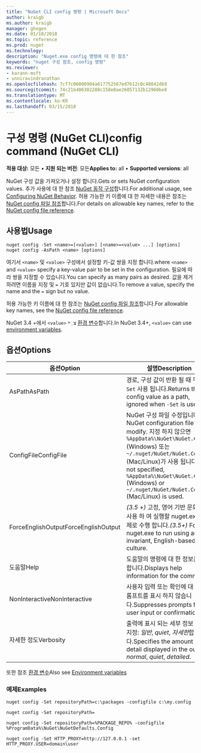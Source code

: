 ```yaml
---
title: "NuGet CLI config 명령 | Microsoft Docs"
author: kraigb
ms.author: kraigb
manager: ghogen
ms.date: 01/18/2018
ms.topic: reference
ms.prod: nuget
ms.technology: 
description: "Nuget.exe config 명령에 대 한 참조"
keywords: "nuget 구성 참조, config 명령"
ms.reviewer:
- karann-msft
- unniravindranathan
ms.openlocfilehash: 7cf7c06000904a617752567ed7612c0c48042db9
ms.sourcegitcommit: 74c21b406302288c158e8ae26057132b12960be8
ms.translationtype: MT
ms.contentlocale: ko-KR
ms.lasthandoff: 03/15/2018
---
```

# <a name="config-command-nuget-cli"></a><span data-ttu-id="77f03-104">구성 명령 (NuGet CLI)</span><span class="sxs-lookup"><span data-stu-id="77f03-104">config command (NuGet CLI)</span></span>

<span data-ttu-id="77f03-105">**적용 대상:** 모든 &bullet; **지원 되는 버전**: 모든</span><span class="sxs-lookup"><span data-stu-id="77f03-105">**Applies to:** all &bullet; **Supported versions**: all</span></span>

<span data-ttu-id="77f03-106">NuGet 구성 값을 가져오거나 설정 합니다.</span><span class="sxs-lookup"><span data-stu-id="77f03-106">Gets or sets NuGet configuration values.</span></span> <span data-ttu-id="77f03-107">추가 사용에 대 한 참조 [NuGet 동작 구성](../consume-packages/configuring-nuget-behavior.md)합니다.</span><span class="sxs-lookup"><span data-stu-id="77f03-107">For additional usage, see [Configuring NuGet Behavior](../consume-packages/configuring-nuget-behavior.md).</span></span> <span data-ttu-id="77f03-108">허용 가능한 키 이름에 대 한 자세한 내용은 참조는 [NuGet config 파일 참조](../reference/nuget-config-file.md)합니다.</span><span class="sxs-lookup"><span data-stu-id="77f03-108">For details on allowable key names, refer to the [NuGet config file reference](../reference/nuget-config-file.md).</span></span>

## <a name="usage"></a><span data-ttu-id="77f03-109">사용법</span><span class="sxs-lookup"><span data-stu-id="77f03-109">Usage</span></span>

```cli
nuget config -Set <name>=[<value>] [<name>=<value> ...] [options]
nuget config -AsPath <name> [options]
```

<span data-ttu-id="77f03-110">여기서 `<name>` 및 `<value>` 구성에서 설정할 키-값 쌍을 지정 합니다.</span><span class="sxs-lookup"><span data-stu-id="77f03-110">where `<name>` and `<value>` specify a key-value pair to be set in the configuration.</span></span> <span data-ttu-id="77f03-111">필요에 따라 쌍을 지정할 수 있습니다.</span><span class="sxs-lookup"><span data-stu-id="77f03-111">You can specify as many pairs as desired.</span></span> <span data-ttu-id="77f03-112">값을 제거 하려면 이름을 지정 및 `=` 기호 있지만 값이 없습니다.</span><span class="sxs-lookup"><span data-stu-id="77f03-112">To remove a value, specify the name and the `=` sign but no value.</span></span>

<span data-ttu-id="77f03-113">허용 가능한 키 이름에 대 한 참조는 [NuGet config 파일 참조](../reference/nuget-config-file.md)합니다.</span><span class="sxs-lookup"><span data-stu-id="77f03-113">For allowable key names, see the [NuGet config file reference](../reference/nuget-config-file.md).</span></span>

<span data-ttu-id="77f03-114">NuGet 3.4 +에서 `<value>` צ ְ ײ [환경 변수](cli-ref-environment-variables.md)합니다.</span><span class="sxs-lookup"><span data-stu-id="77f03-114">In NuGet 3.4+, `<value>` can use [environment variables](cli-ref-environment-variables.md).</span></span>

## <a name="options"></a><span data-ttu-id="77f03-115">옵션</span><span class="sxs-lookup"><span data-stu-id="77f03-115">Options</span></span>

| <span data-ttu-id="77f03-116">옵션</span><span class="sxs-lookup"><span data-stu-id="77f03-116">Option</span></span> | <span data-ttu-id="77f03-117">설명</span><span class="sxs-lookup"><span data-stu-id="77f03-117">Description</span></span> |
| --- | --- |
| <span data-ttu-id="77f03-118">AsPath</span><span class="sxs-lookup"><span data-stu-id="77f03-118">AsPath</span></span> | <span data-ttu-id="77f03-119">경로, 구성 값이 반환 될 때 무시 `-Set` 사용 됩니다.</span><span class="sxs-lookup"><span data-stu-id="77f03-119">Returns the config value as a path, ignored when `-Set` is used.</span></span> |
| <span data-ttu-id="77f03-120">ConfigFile</span><span class="sxs-lookup"><span data-stu-id="77f03-120">ConfigFile</span></span> | <span data-ttu-id="77f03-121">NuGet 구성 파일 수정입니다.</span><span class="sxs-lookup"><span data-stu-id="77f03-121">The NuGet configuration file to modify.</span></span> <span data-ttu-id="77f03-122">지정 하지 않으면 `%AppData%\NuGet\NuGet.Config` (Windows) 또는 `~/.nuget/NuGet/NuGet.Config` (Mac/Linux)가 사용 됩니다.</span><span class="sxs-lookup"><span data-stu-id="77f03-122">If not specified, `%AppData%\NuGet\NuGet.Config` (Windows) or `~/.nuget/NuGet/NuGet.Config` (Mac/Linux) is used.</span></span>|
| <span data-ttu-id="77f03-123">ForceEnglishOutput</span><span class="sxs-lookup"><span data-stu-id="77f03-123">ForceEnglishOutput</span></span> | <span data-ttu-id="77f03-124">*(3.5 +)*  고정, 영어 기반 문화권을 사용 하 여 실행할 nuget.exe를 강제로 수행 합니다.</span><span class="sxs-lookup"><span data-stu-id="77f03-124">*(3.5+)* Forces nuget.exe to run using an invariant, English-based culture.</span></span> |
| <span data-ttu-id="77f03-125">도움말</span><span class="sxs-lookup"><span data-stu-id="77f03-125">Help</span></span> | <span data-ttu-id="77f03-126">도움말의 명령에 대 한 정보를 표시 합니다.</span><span class="sxs-lookup"><span data-stu-id="77f03-126">Displays help information for the command.</span></span> |
| <span data-ttu-id="77f03-127">NonInteractive</span><span class="sxs-lookup"><span data-stu-id="77f03-127">NonInteractive</span></span> | <span data-ttu-id="77f03-128">사용자 입력 또는 확인에 대 한 프롬프트를 표시 하지 않습니다.</span><span class="sxs-lookup"><span data-stu-id="77f03-128">Suppresses prompts for user input or confirmations.</span></span> |
| <span data-ttu-id="77f03-129">자세한 정도</span><span class="sxs-lookup"><span data-stu-id="77f03-129">Verbosity</span></span> | <span data-ttu-id="77f03-130">출력에 표시 되는 세부 정보 수준을 지정: *일반*, *quiet*, *자세한*합니다.</span><span class="sxs-lookup"><span data-stu-id="77f03-130">Specifies the amount of detail displayed in the output: *normal*, *quiet*, *detailed*.</span></span> |

<span data-ttu-id="77f03-131">또한 참조 [환경 변수](cli-ref-environment-variables.md)</span><span class="sxs-lookup"><span data-stu-id="77f03-131">Also see [Environment variables](cli-ref-environment-variables.md)</span></span>

### <a name="examples"></a><span data-ttu-id="77f03-132">예제</span><span class="sxs-lookup"><span data-stu-id="77f03-132">Examples</span></span>

```cli
nuget config -Set repositoryPath=c:\packages -configfile c:\my.config

nuget config -Set repositoryPath=

nuget config -Set repositoryPath=%PACKAGE_REPO% -configfile %ProgramData%\NuGet\NuGetDefaults.Config

nuget config -Set HTTP_PROXY=http://127.0.0.1 -set HTTP_PROXY.USER=domain\user
```
